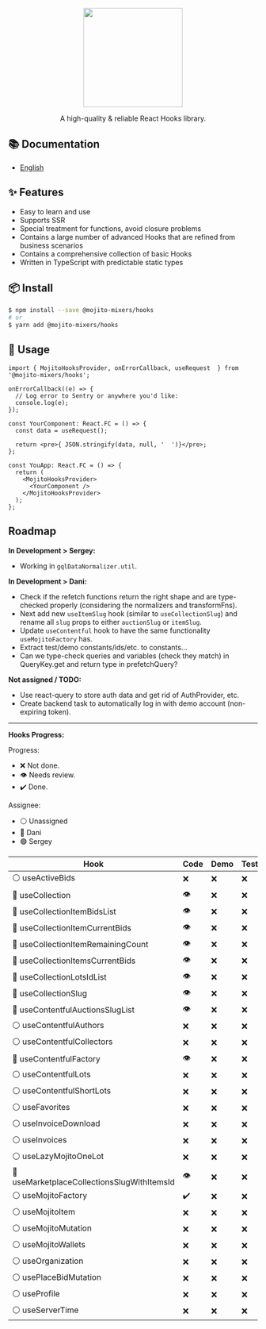 <p align="center">
  <a href="#">
    <img width="200" src="https://github.com/mojitoinc/mixers/blob/main/public/logo.svg">
  </a>
</p>

<div align="center">
A high-quality & reliable React Hooks library.
</div>

## 📚 Documentation

- [English]()

## ✨ Features

- Easy to learn and use
- Supports SSR
- Special treatment for functions, avoid closure problems
- Contains a large number of advanced Hooks that are refined from business scenarios
- Contains a comprehensive collection of basic Hooks
- Written in TypeScript with predictable static types

## 📦 Install

```bash
$ npm install --save @mojito-mixers/hooks
# or
$ yarn add @mojito-mixers/hooks
```

## 🔨 Usage

```TSX
import { MojitoHooksProvider, onErrorCallback, useRequest  } from '@mojito-mixers/hooks';

onErrorCallback((e) => {
  // Log error to Sentry or anywhere you'd like:
  console.log(e);
});

const YourComponent: React.FC = () => {
  const data = useRequest();

  return <pre>{ JSON.stringify(data, null, '  ')}</pre>;
};

const YouApp: React.FC = () => {
  return (
    <MojitoHooksProvider>
      <YourComponent />
    </MojitoHooksProvider>
  );
};
```

## Roadmap

**In Development > Sergey:**

- Working in `gqlDataNormalizer.util`.

**In Development > Dani:**

- Check if the refetch functions return the right shape and are type-checked properly (considering the normalizers and transformFns).
- Next add new `useItemSlug` hook (similar to `useCollectionSlug`) and rename all `slug` props to either `auctionSlug` or `itemSlug`.
- Update `useContentful` hook to have the same functionality `useMojitoFactory` has.
- Extract test/demo constants/ids/etc. to constants...
- Can we type-check queries and variables (check they match) in QueryKey.get and return type in prefetchQuery?

**Not assigned / TODO:**

- Use react-query to store auth data and get rid of AuthProvider, etc.
- Create backend task to automatically log in with demo account (non-expiring token).

---

**Hooks Progress:**

Progress:

- ❌ Not done.
- 👁️ Needs review.
- ✔️ Done.

Assignee:

- ⚪ Unassigned
- 🔵 Dani
- 🟢 Sergey

| Hook                                        | Code | Demo | Test | Docs |
| ------------------------------------------- | ---- | ---- | ---- | ---- |
| ⚪ useActiveBids                            | ❌   | ❌   | ❌   | ❌   |
| 🔵 useCollection                            | 👁️   | ❌   | ❌   | ❌   |
| 🔵 useCollectionItemBidsList                | 👁️   | ❌   | ❌   | ❌   |
| 🔵 useCollectionItemCurrentBids             | 👁️   | ❌   | ❌   | ❌   |
| 🔵 useCollectionItemRemainingCount          | 👁️   | ❌   | ❌   | ❌   |
| 🔵 useCollectionItemsCurrentBids            | 👁️   | ❌   | ❌   | ❌   |
| 🔵 useCollectionLotsIdList                  | 👁️   | ❌   | ❌   | ❌   |
| 🔵 useCollectionSlug                        | 👁️   | ❌   | ❌   | ❌   |
| 🔵 useContentfulAuctionsSlugList            | 👁️   | ❌   | ❌   | ❌   |
| ⚪ useContentfulAuthors                     | ❌   | ❌   | ❌   | ❌   |
| ⚪ useContentfulCollectors                  | ❌   | ❌   | ❌   | ❌   |
| 🔵 useContentfulFactory                     | 👁️   | ❌   | ❌   | ❌   |
| ⚪ useContentfulLots                        | ❌   | ❌   | ❌   | ❌   |
| ⚪ useContentfulShortLots                   | ❌   | ❌   | ❌   | ❌   |
| ⚪ useFavorites                             | ❌   | ❌   | ❌   | ❌   |
| ⚪ useInvoiceDownload                       | ❌   | ❌   | ❌   | ❌   |
| ⚪ useInvoices                              | ❌   | ❌   | ❌   | ❌   |
| ⚪ useLazyMojitoOneLot                      | ❌   | ❌   | ❌   | ❌   |
| 🔵 useMarketplaceCollectionsSlugWithItemsId | 👁️   | ❌   | ❌   | ❌   |
| ⚪ useMojitoFactory                         | ✔️   | ❌   | ❌   | ❌   |
| ⚪ useMojitoItem                            | ❌   | ❌   | ❌   | ❌   |
| ⚪ useMojitoMutation                        | ❌   | ❌   | ❌   | ❌   |
| ⚪ useMojitoWallets                         | ❌   | ❌   | ❌   | ❌   |
| ⚪ useOrganization                          | ❌   | ❌   | ❌   | ❌   |
| ⚪ usePlaceBidMutation                      | ❌   | ❌   | ❌   | ❌   |
| ⚪ useProfile                               | ❌   | ❌   | ❌   | ❌   |
| ⚪ useServerTime                            | ❌   | ❌   | ❌   | ❌   |
